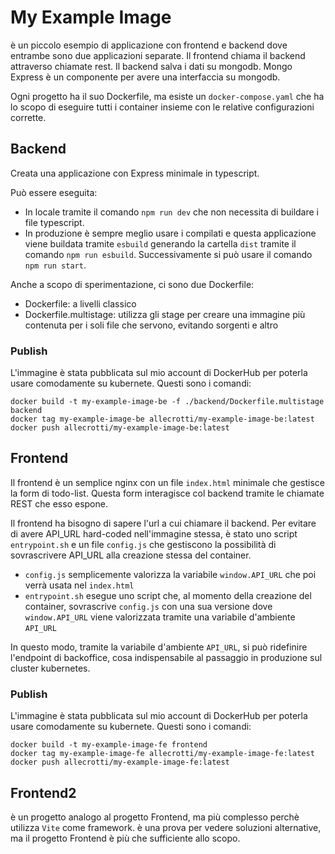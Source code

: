 # My Example Image

è un piccolo esempio di applicazione con frontend e backend dove entrambe sono due applicazioni separate. Il frontend chiama il backend attraverso chiamate rest. Il backend salva i dati su mongodb. Mongo Express è un componente per avere una interfaccia su mongodb.

Ogni progetto ha il suo Dockerfile, ma esiste un `docker-compose.yaml` che ha lo scopo di eseguire tutti i container insieme con le relative configurazioni corrette.

## Backend

Creata una applicazione con Express minimale in typescript.

Può essere eseguita:

- In locale tramite il comando `npm run dev` che non necessita di buildare i file typescript.
- In produzione è sempre meglio usare i compilati e questa applicazione viene buildata tramite `esbuild` generando la cartella `dist` tramite il comando `npm run esbuild`. Successivamente si può usare il comando `npm run start`.

Anche a scopo di sperimentazione, ci sono due Dockerfile:

- Dockerfile: a livelli classico
- Dockerfile.multistage: utilizza gli stage per creare una immagine più contenuta per i soli file che servono, evitando sorgenti e altro

### Publish

L'immagine è stata pubblicata sul mio account di DockerHub per poterla usare comodamente su kubernete. Questi sono i comandi:

```shell
docker build -t my-example-image-be -f ./backend/Dockerfile.multistage backend
docker tag my-example-image-be allecrotti/my-example-image-be:latest
docker push allecrotti/my-example-image-be:latest
```

## Frontend

Il frontend è un semplice nginx con un file `index.html` minimale che gestisce la form di todo-list. Questa form interagisce col backend tramite le chiamate REST che esso espone.

Il frontend ha bisogno di sapere l'url a cui chiamare il backend. Per evitare di avere API_URL hard-coded nell'immagine stessa, è stato uno script `entrypoint.sh` e un file `config.js` che gestiscono la possibilità di sovrascrivere API_URL alla creazione stessa del container.

- `config.js` semplicemente valorizza la variabile `window.API_URL` che poi verrà usata nel `index.html`
- `entrypoint.sh` esegue uno script che, al momento della creazione del container, sovrascrive `config.js` con una sua versione dove `window.API_URL` viene valorizzata tramite una variabile d'ambiente `API_URL`

In questo modo, tramite la variabile d'ambiente `API_URL`, si può ridefinire l'endpoint di backoffice, cosa indispensabile al passaggio in produzione sul cluster kubernetes.

### Publish

L'immagine è stata pubblicata sul mio account di DockerHub per poterla usare comodamente su kubernete. Questi sono i comandi:

```shell
docker build -t my-example-image-fe frontend
docker tag my-example-image-fe allecrotti/my-example-image-fe:latest
docker push allecrotti/my-example-image-fe:latest
```

## Frontend2

è un progetto analogo al progetto Frontend, ma più complesso perchè utilizza `Vite` come framework. è una prova per vedere soluzioni alternative, ma il progetto Frontend è più che sufficiente allo scopo.
